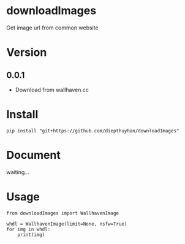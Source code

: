 # downloadImages
Get image url from common website

# Version
## 0.0.1
- Download from wallhaven.cc

# Install

`pip install "git+https://github.com/diepthuyhan/downloadImages"`

# Document
waiting...

# Usage

```
from downloadImages import WallhavenImage

whdl = WallhavenImage(limit=None, nsfw=True)
for img in whdl:
    print(img)
```
